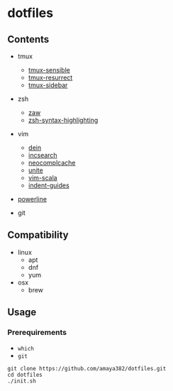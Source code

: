 # dotfiles

## Contents

* tmux
    * [tmux-sensible](https://github.com/tmux-plugins/tmux-sensible)
    * [tmux-resurrect](https://github.com/tmux-plugins/tmux-resurrect)
    * [tmux-sidebar](https://github.com/tmux-plugins/tmux-sidebar)

* zsh
    * [zaw](https://github.com/zsh-users/zaw)
    * [zsh-syntax-highlighting](https://github.com/zsh-users/zsh-syntax-highlighting)

* vim
    * [dein](https://github.com/Shougo/dein.vim)
    * [incsearch](https://github.com/haya14busa/incsearch.vim)
    * [neocomplcache](https://github.com/Shougo/neocomplcache.vim)
    * [unite](https://github.com/Shougo/unite.vim)
    * [vim-scala](https://github.com/derekwyatt/vim-scala)
    * [indent-guides](https://github.com/nathanaelkane/vim-indent-guides)

* [powerline](https://github.com/powerline/powerline)

* git


## Compatibility

* linux
    * apt
    * dnf
    * yum
* osx
    * brew


## Usage

### Prerequirements

* `which`
* `git`

```shell
git clone https://github.com/amaya382/dotfiles.git
cd dotfiles
./init.sh
```
